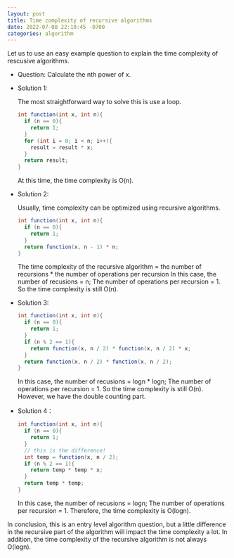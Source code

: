 ```yaml
---
layout: post
title: Time complexity of recursive algorithms
date: 2022-07-08 22:19:45 -0700
categories: algorithm
---
```


Let us to use an easy example question to explain the time complexity of rescusive algorithms.

- Question: Calculate the nth power of x.

- Solution 1:

  The most straightforward way to solve this is use a loop.

  ```java
  int function(int x, int n){
    if (n == 0){
      return 1;
    }
    for (int i = 0; i < n; i++){
      result = result * x;
    }
    return result;
  }
  ```

  At this time, the time complexity is O(n).

- Solution 2:

  Usually, time complexity can be optimized using recursive algorithms.

  ```java
  int function(int x, int n){
    if (n == 0){
      return 1;
    }
    return function(x, n - 1) * n;
  }
  ```

  The time complexity of the recursive algorithm = the number of recursions \* the number of operations per recursion
  In this case, the number of recusions = n; The number of operations per recursion = 1.
  So the time complexity is still O(n).

- Solution 3:

  ```java
  int function(int x, int n){
    if (n == 0){
      return 1;
    }
    if (n % 2 == 1){
      return function(x, n / 2) * function(x, n / 2) * x;
    }
    return function(x, n / 2) * function(x, n / 2);
  }
  ```

  In this case, the number of recusions = logn \* logn; The number of operations per recursion = 1.
  So the time complexity is still O(n).
  However, we have the double counting part.

- Solution 4：

  ```java
  int function(int x, int n){
    if (n == 0){
      return 1;
    }
    // this is the difference!
    int temp = function(x, n / 2);
    if (n % 2 == 1){
      return temp * temp * x;
    }
    return temp * temp;
  }
  ```

  In this case, the number of recusions = logn; The number of operations per recursion = 1.
  Therefore, the time complexity is O(logn).

In conclusion, this is an entry level algorithm question, but a little difference in the recursive part of the algorithm will impact the time complexity a lot. In addition, the time complexity of the recursive algorithm is not always O(logn).
